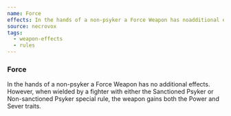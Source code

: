 ```yaml
---
name: Force
effects: In the hands of a non-psyker a Force Weapon has noadditional effects. However, when wielded by a fighterwith either the Sanctioned Psyker or Non-sanctionedPsyker special rule, the weapon gains both the Powerand Sever traits.
source: necrovox
tags:
  - weapon-effects
  - rules
---
```

### Force

In the hands of a non-psyker a Force Weapon has no
additional effects. However, when wielded by a fighter
with either the Sanctioned Psyker or Non-sanctioned
Psyker special rule, the weapon gains both the Power
and Sever traits.